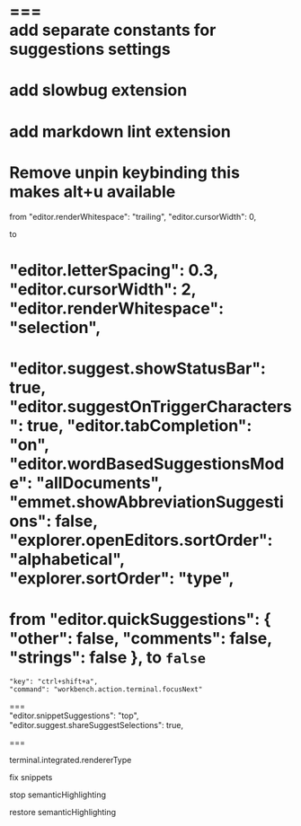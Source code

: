  ===   
 add separate constants for suggestions settings
 ===   
 add slowbug extension
 ===   
 add markdown lint extension
 ===   
Remove unpin keybinding
this makes alt+u available
 ===   
from 
  "editor.renderWhitespace": "trailing",
  "editor.cursorWidth": 0,

  to

   "editor.letterSpacing": 0.3,
  "editor.cursorWidth": 2,
  "editor.renderWhitespace": "selection",
 ===   

  "editor.suggest.showStatusBar": true,
  "editor.suggestOnTriggerCharacters": true,
  "editor.tabCompletion": "on",
  "editor.wordBasedSuggestionsMode": "allDocuments",
  "emmet.showAbbreviationSuggestions": false,
  "explorer.openEditors.sortOrder": "alphabetical",
  "explorer.sortOrder": "type",
 ===   
 from   "editor.quickSuggestions": {
    "other": false,
    "comments": false,
    "strings": false
  },
  to `false`
 ===   
    "key": "ctrl+shift+a",
    "command": "workbench.action.terminal.focusNext"
 ===   
  "editor.snippetSuggestions": "top",
  "editor.suggest.shareSuggestSelections": true,

 ===   

terminal.integrated.rendererType

fix snippets

stop semanticHighlighting

restore semanticHighlighting